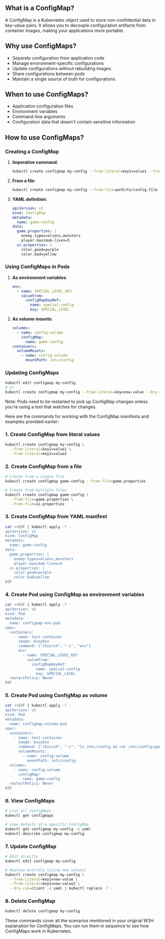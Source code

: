 ## What is a ConfigMap?
A ConfigMap is a Kubernetes object used to store non-confidential data in key-value pairs. It allows you to decouple configuration artifacts from container images, making your applications more portable.

## Why use ConfigMaps?
- Separate configuration from application code
- Manage environment-specific configurations
- Update configurations without rebuilding images
- Share configurations between pods
- Maintain a single source of truth for configurations

## When to use ConfigMaps?
- Application configuration files
- Environment variables
- Command-line arguments
- Configuration data that doesn't contain sensitive information

## How to use ConfigMaps?

### Creating a ConfigMap
1. **Imperative command**:
   ```bash
   kubectl create configmap my-config --from-literal=key1=value1 --from-literal=key2=value2
   ```

2. **From a file**:
   ```bash
   kubectl create configmap my-config --from-file=path/to/config.file
   ```

3. **YAML definition**:
   ```yaml
   apiVersion: v1
   kind: ConfigMap
   metadata:
     name: game-config
   data:
     game.properties: |
       enemy.types=aliens,monsters
       player.maximum-lives=5
     ui.properties: |
       color.good=purple
       color.bad=yellow
   ```

### Using ConfigMaps in Pods
1. **As environment variables**:
   ```yaml
   env:
     - name: SPECIAL_LEVEL_KEY
       valueFrom:
         configMapKeyRef:
           name: special-config
           key: SPECIAL_LEVEL
   ```

2. **As volume mounts**:
   ```yaml
   volumes:
     - name: config-volume
       configMap:
         name: game-config
   containers:
     volumeMounts:
       - name: config-volume
         mountPath: /etc/config
   ```

### Updating ConfigMaps
```bash
kubectl edit configmap my-config
# or
kubectl create configmap my-config --from-literal=key=new-value --dry-run=client -o yaml | kubectl replace -f -
```

Note: Pods need to be restarted to pick up ConfigMap changes unless you're using a tool that watches for changes.

Here are the commands for working with the ConfigMap manifests and examples provided earlier:

### 1. Create ConfigMap from literal values
```bash
kubectl create configmap my-config \
  --from-literal=key1=value1 \
  --from-literal=key2=value2
```

### 2. Create ConfigMap from a file
```bash
# Create from a single file
kubectl create configmap game-config --from-file=game.properties

# Create from multiple files
kubectl create configmap game-config \
  --from-file=game.properties \
  --from-file=ui.properties
```

### 3. Create ConfigMap from YAML manifest
```bash
cat <<EOF | kubectl apply -f -
apiVersion: v1
kind: ConfigMap
metadata:
  name: game-config
data:
  game.properties: |
    enemy.types=aliens,monsters
    player.maximum-lives=5
  ui.properties: |
    color.good=purple
    color.bad=yellow
EOF
```

### 4. Create Pod using ConfigMap as environment variables
```bash
cat <<EOF | kubectl apply -f -
apiVersion: v1
kind: Pod
metadata:
  name: configmap-env-pod
spec:
  containers:
    - name: test-container
      image: busybox
      command: ["/bin/sh", "-c", "env"]
      env:
        - name: SPECIAL_LEVEL_KEY
          valueFrom:
            configMapKeyRef:
              name: special-config
              key: SPECIAL_LEVEL
  restartPolicy: Never
EOF
```

### 5. Create Pod using ConfigMap as volume
```bash
cat <<EOF | kubectl apply -f -
apiVersion: v1
kind: Pod
metadata:
  name: configmap-volume-pod
spec:
  containers:
    - name: test-container
      image: busybox
      command: ["/bin/sh", "-c", "ls /etc/config && cat /etc/config/game.properties"]
      volumeMounts:
        - name: config-volume
          mountPath: /etc/config
  volumes:
    - name: config-volume
      configMap:
        name: game-config
  restartPolicy: Never
EOF
```

### 6. View ConfigMaps
```bash
# List all ConfigMaps
kubectl get configmaps

# View details of a specific ConfigMap
kubectl get configmap my-config -o yaml
kubectl describe configmap my-config
```

### 7. Update ConfigMap
```bash
# Edit directly
kubectl edit configmap my-config

# Replace entirely (using new values)
kubectl create configmap my-config \
  --from-literal=key1=new-value \
  --from-literal=key2=new-value2 \
  --dry-run=client -o yaml | kubectl replace -f -
```

### 8. Delete ConfigMap
```bash
kubectl delete configmap my-config
```

These commands cover all the scenarios mentioned in your original W3H explanation for ConfigMaps. You can run them in sequence to see how ConfigMaps work in Kubernetes.